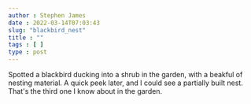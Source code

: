 ```yaml
---
author : Stephen James
date : 2022-03-14T07:03:43
slug: "blackbird_nest" 
title : ""
tags : [ ]
type : post
---
```

Spotted a blackbird ducking into a shrub in the garden, with a beakful of nesting material. A quick peek later, and I could see a partially built nest. That's the third one I know about in the garden.